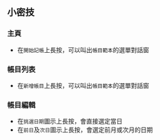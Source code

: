 ## 小密技

### 主頁

* 在`開始記帳`上長按，可以叫出`帳目範本`的選單對話窗

### 帳目列表

* 在`新增帳目`上長按，可以叫出`帳目範本`的選單對話窗

### 帳目編輯
* 在`挑選日期`圖示上長按，會直接選定當日
* 在`前日`及`次日`圖示上長按，會選定前月或次月的日期



